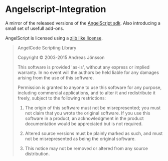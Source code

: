 # Angelscript-Integration

A mirror of the released versions of the [AngelScript sdk](http://angelcode.com/angelscript/). Also introducing a small set of usefull add-ons.

AngelScript is licensed using a [zlib like license](http://angelcode.com/angelscript/sdk/docs/manual/doc_license.html).

> AngelCode Scripting Library
>
> Copyright © 2003-2015 Andreas Jönsson
>
> This software is provided 'as-is', without any express or implied warranty. In no event will the authors be held liable for any damages arising from the use of this software.
>
> Permission is granted to anyone to use this software for any purpose, including commercial applications, and to alter it and redistribute it freely, subject to the following restrictions:
>
> 1. The origin of this software must not be misrepresented; you must not claim that you wrote the original software. If you use this software in a product, an acknowledgment in the product documentation would be appreciated but is not required.
> 
> 2. Altered source versions must be plainly marked as such, and must not be misrepresented as being the original software.
>
> 3. This notice may not be removed or altered from any source distribution.

